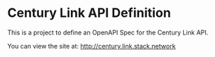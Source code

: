 # Century Link API Definition
This is a project to define an OpenAPI Spec for the Century Link API.

You can view the site at: http://century.link.stack.network
